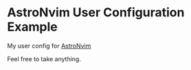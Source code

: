 # AstroNvim User Configuration Example

My user config for [AstroNvim](https://github.com/AstroNvim/AstroNvim)

Feel free to take anything.
